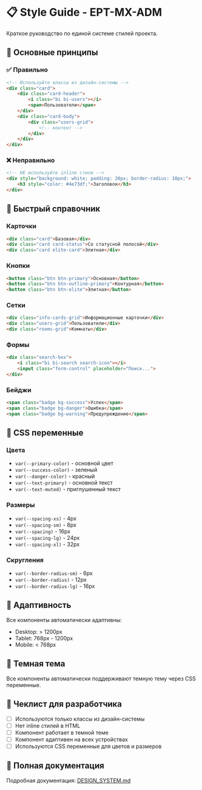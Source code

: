 # 📋 Style Guide - EPT-MX-ADM

Краткое руководство по единой системе стилей проекта.

## 🎯 Основные принципы

### ✅ Правильно
```html
<!-- Используйте классы из дизайн-системы -->
<div class="card">
    <div class="card-header">
        <i class="bi bi-users"></i>
        <span>Пользователи</span>
    </div>
    <div class="card-body">
        <div class="users-grid">
            <!-- контент -->
        </div>
    </div>
</div>
```

### ❌ Неправильно
```html
<!-- НЕ используйте inline стили -->
<div style="background: white; padding: 20px; border-radius: 10px;">
    <h3 style="color: #4e73df;">Заголовок</h3>
</div>
```

## 🎨 Быстрый справочник

### Карточки
```html
<div class="card">Базовая</div>
<div class="card card-status">Со статусной полосой</div>
<div class="card elite-card">Элитная</div>
```

### Кнопки
```html
<button class="btn btn-primary">Основная</button>
<button class="btn btn-outline-primary">Контурная</button>
<button class="btn btn-elite">Элитная</button>
```

### Сетки
```html
<div class="info-cards-grid">Информационные карточки</div>
<div class="users-grid">Пользователи</div>
<div class="rooms-grid">Комнаты</div>
```

### Формы
```html
<div class="search-box">
    <i class="bi bi-search search-icon"></i>
    <input class="form-control" placeholder="Поиск...">
</div>
```

### Бейджи
```html
<span class="badge bg-success">Успех</span>
<span class="badge bg-danger">Ошибка</span>
<span class="badge bg-warning">Предупреждение</span>
```

## 🔧 CSS переменные

### Цвета
- `var(--primary-color)` - основной цвет
- `var(--success-color)` - зеленый
- `var(--danger-color)` - красный
- `var(--text-primary)` - основной текст
- `var(--text-muted)` - приглушенный текст

### Размеры
- `var(--spacing-xs)` - 4px
- `var(--spacing-sm)` - 8px  
- `var(--spacing)` - 16px
- `var(--spacing-lg)` - 24px
- `var(--spacing-xl)` - 32px

### Скругления
- `var(--border-radius-sm)` - 6px
- `var(--border-radius)` - 12px
- `var(--border-radius-lg)` - 16px

## 📱 Адаптивность

Все компоненты автоматически адаптивны:
- Desktop: > 1200px
- Tablet: 768px - 1200px  
- Mobile: < 768px

## 🌙 Темная тема

Все компоненты автоматически поддерживают темную тему через CSS переменные.

## 📝 Чеклист для разработчика

- [ ] Используются только классы из дизайн-системы
- [ ] Нет inline стилей в HTML
- [ ] Компонент работает в темной теме
- [ ] Компонент адаптивен на всех устройствах
- [ ] Используются CSS переменные для цветов и размеров

## 🔗 Полная документация

Подробная документация: [DESIGN_SYSTEM.md](DESIGN_SYSTEM.md) 